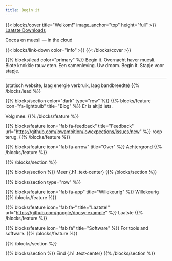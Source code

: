 ```yaml
---
title: Begin it
---
```


{{< blocks/cover title="Welkom!" image_anchor="top" height="full" >}}
<a class="btn btn-lg btn-primary me-3 mb-4" href="/docs/">
  Laatste <i class="fas fa-arrow-alt-circle-right ms-2"></i>
</a>
<a class="btn btn-lg btn-secondary me-3 mb-4" href="https://github.com/google/docsy-example">
  Downloads <i class="fab fa-arrow-alt-down ms-2 "></i>
</a>
<p class="lead mt-5">Cocoa en muesli &mdash; in the cloud</p>
{{< blocks/link-down color="info" >}}
{{< /blocks/cover >}}

{{% blocks/lead color="primary" %}}
Begin it. Overnacht haver muesli. Blote knokkle rauw eten. Een samenleving. Uw droom. Begin it. Stapje voor stapje.

---

(statisch website, laag energie verbruik, laag bandbreedte)
{{% /blocks/lead %}}

{{% blocks/section color="dark" type="row" %}}
{{% blocks/feature icon="fa-lightbulb" title="Blog" %}}
Er is altijd iets.

Volg mee.
{{% /blocks/feature %}}

{{% blocks/feature icon="fab fa-feedback" title="Feedback" url="https://github.com/lowambition/lowexpections/issues/new" %}}
roep terug.
{{% /blocks/feature %}}


{{% blocks/feature icon="fab fa-arrow" title="Over" %}}
Achtergrond
{{% /blocks/feature %}}


{{% /blocks/section %}}


{{% blocks/section %}}
Meer
{.h1 .text-center}
{{% /blocks/section %}}


{{% blocks/section type="row" %}}

{{% blocks/feature icon="fab fa-app" title="Willekeurig" %}}
Willekeurig
{{% /blocks/feature %}}

{{% blocks/feature icon="fab fa-" title="Laatste!"
    url="https://github.com/google/docsy-example" %}}
Laatste
{{% /blocks/feature %}}

{{% blocks/feature icon="fab fa" title="Software"
%}}
For tools and software.
{{% /blocks/feature %}}

{{% /blocks/section %}}


{{% blocks/section %}}
Eind
{.h1 .text-center}
{{% /blocks/section %}}